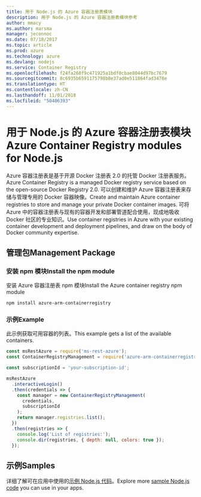 ```yaml
---
title: 用于 Node.js 的 Azure 容器注册表模块
description: 用于 Node.js 的 Azure 容器注册表模块参考
author: mmacy
ms.author: marsma
manager: jeconnoc
ms.date: 07/18/2017
ms.topic: article
ms.prod: azure
ms.technology: azure
ms.devlang: nodejs
ms.service: Container Registry
ms.openlocfilehash: f24fa268f9c471925a1bdf0cbae8044d97bc7679
ms.sourcegitcommit: 8c6935b6591175798b8e37ad0e511864fad3478e
ms.translationtype: HT
ms.contentlocale: zh-CN
ms.lasthandoff: 11/01/2018
ms.locfileid: "50406393"
---
```

# <a name="azure-container-registry-modules-for-nodejs"></a><span data-ttu-id="ab802-103">用于 Node.js 的 Azure 容器注册表模块</span><span class="sxs-lookup"><span data-stu-id="ab802-103">Azure Container Registry modules for Node.js</span></span>

<span data-ttu-id="ab802-104">Azure 容器注册表是基于开源 Docker 注册表 2.0 的托管 Docker 注册表服务。</span><span class="sxs-lookup"><span data-stu-id="ab802-104">Azure Container Registry is a managed Docker registry service based on the open-source Docker Registry 2.0.</span></span> <span data-ttu-id="ab802-105">可以创建和维护 Azure 容器注册表来存储与管理专用的 Docker 容器映像。</span><span class="sxs-lookup"><span data-stu-id="ab802-105">Create and maintain Azure container registries to store and manage your private Docker container images.</span></span> <span data-ttu-id="ab802-106">可将 Azure 中的容器注册表与现有的容器开发和部署管道配合使用，现成地吸收 Docker 社区的专业知识。</span><span class="sxs-lookup"><span data-stu-id="ab802-106">Use container registries in Azure with your existing container development and deployment pipelines, and draw on the body of Docker community expertise.</span></span>

## <a name="management-package"></a><span data-ttu-id="ab802-107">管理包</span><span class="sxs-lookup"><span data-stu-id="ab802-107">Management Package</span></span>

### <a name="install-the-npm-module"></a><span data-ttu-id="ab802-108">安装 npm 模块</span><span class="sxs-lookup"><span data-stu-id="ab802-108">Install the npm module</span></span>

<span data-ttu-id="ab802-109">安装 Azure 容器注册表 npm 模块</span><span class="sxs-lookup"><span data-stu-id="ab802-109">Install the Azure container registry npm module</span></span>

```bash
npm install azure-arm-containerregistry
```

### <a name="example"></a><span data-ttu-id="ab802-110">示例</span><span class="sxs-lookup"><span data-stu-id="ab802-110">Example</span></span>

<span data-ttu-id="ab802-111">此示例获取可用容器的列表。</span><span class="sxs-lookup"><span data-stu-id="ab802-111">This example gets a list of the available containers.</span></span>

```javascript
const msRestAzure = require('ms-rest-azure');
const ContainerRegistryManagement = require('azure-arm-containerregistry');

const subscriptionId = 'your-subscription-id';

msRestAzure
  .interactiveLogin()
  .then(credentials => {
    const manager = new ContainerRegistryManagement(
      credentials,
      subscriptionId
    );
    return manager.registries.list();
  })
  .then(registries => {
    console.log('List of registries:');
    console.dir(registries, { depth: null, colors: true });
  });
```

## <a name="samples"></a><span data-ttu-id="ab802-112">示例</span><span class="sxs-lookup"><span data-stu-id="ab802-112">Samples</span></span>

<span data-ttu-id="ab802-113">详细了解可在应用中使用的[示例 Node.js 代码](https://azure.microsoft.com/resources/samples/?platform=nodejs)。</span><span class="sxs-lookup"><span data-stu-id="ab802-113">Explore more [sample Node.js code](https://azure.microsoft.com/resources/samples/?platform=nodejs) you can use in your apps.</span></span>
